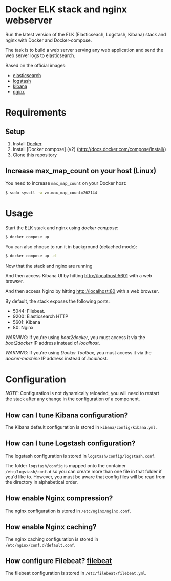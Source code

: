 # Docker ELK stack and nginx webserver

Run the latest version of the ELK (Elasticseach, Logstash, Kibana) stack and nginx with Docker and Docker-compose.

The task is to build a web server serving any web application and send the web server logs to elasticsearch.

Based on the official images:

* [elasticsearch](https://registry.hub.docker.com/_/elasticsearch/)
* [logstash](https://registry.hub.docker.com/_/logstash/)
* [kibana](https://registry.hub.docker.com/_/kibana/)
* [nginx](https://registry.hub.docker.com/_/nginx/)

# Requirements

## Setup

1. Install [Docker](http://docker.io).
2. Install [Docker compose] (v2) (http://docs.docker.com/compose/install/)
3. Clone this repository

## Increase max_map_count on your host (Linux)

You need to increase `max_map_count` on your Docker host:

```bash
$ sudo sysctl -w vm.max_map_count=262144
```

# Usage

Start the ELK stack and nginx using *docker compose*:

```bash
$ docker compose up
```

You can also choose to run it in background (detached mode):

```bash
$ docker compose up -d
```

Now that the stack and nginx are running

And then access Kibana UI by hitting [http://localhost:5601](http://localhost:5601) with a web browser.

And then access Nginx by hitting [http://localhost:80](http://localhost:80) with a web browser.


By default, the stack exposes the following ports:
* 5044: Filebeat.
* 9200: Elasticsearch HTTP
* 5601: Kibana
* 80: Nginx

*WARNING*: If you're using *boot2docker*, you must access it via the *boot2docker* IP address instead of *localhost*.

*WARNING*: If you're using *Docker Toolbox*, you must access it via the *docker-machine* IP address instead of *localhost*.

# Configuration

*NOTE*: Configuration is not dynamically reloaded, you will need to restart the stack after any change in the configuration of a component.

## How can I tune Kibana configuration?

The Kibana default configuration is stored in `kibana/config/kibana.yml`.

## How can I tune Logstash configuration?

The logstash configuration is stored in `logstash/config/logstash.conf`.

The folder `logstash/config` is mapped onto the container `/etc/logstash/conf.d` so you
can create more than one file in that folder if you'd like to. However, you must be aware that config files will be read from the directory in alphabetical order.

## How enable Nginx compression?

The nginx configuration is stored in `/etc/nginx/nginx.conf`.

## How enable Nginx caching?

The nginx caching configuration is stored in `/etc/nginx/conf.d/default.conf`.

## How configure Filebeat?  [filebeat](https://www.elastic.co/products/beats/filebeat)

The filebeat configuration is stored in `/etc/filebeat/filebeat.yml`.

